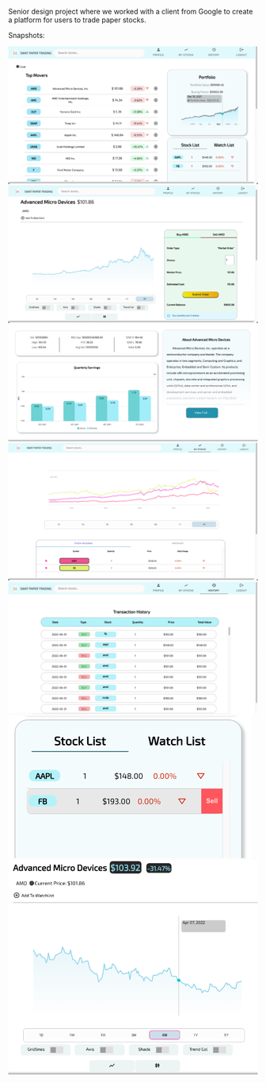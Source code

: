 Senior design project where we worked with a client from Google to create a platform for users to trade paper stocks.

Snapshots:

![alt text](https://github.com/MeteorMash101/paper-trading-platform/blob/master/snapshots/pic_1.png)
![alt text](https://github.com/MeteorMash101/paper-trading-platform/blob/master/snapshots/pic_3.png)
![alt text](https://github.com/MeteorMash101/paper-trading-platform/blob/master/snapshots/pic_5.png)
![alt text](https://github.com/MeteorMash101/paper-trading-platform/blob/master/snapshots/pic_6.png)
![alt text](https://github.com/MeteorMash101/paper-trading-platform/blob/master/snapshots/pic_7.png)
![alt text](https://github.com/MeteorMash101/paper-trading-platform/blob/master/snapshots/pic_2.png)
![alt text](https://github.com/MeteorMash101/paper-trading-platform/blob/master/snapshots/pic_4.png)
